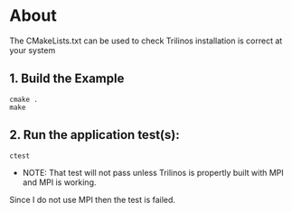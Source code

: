 # About
The CMakeLists.txt can be used to check Trilinos installation is correct at your system

## 1. Build the Example
```
cmake .
make
```
## 2. Run the application test(s):
```
ctest
```
* NOTE: That test will not pass unless Trilinos is propertly built with MPI and MPI is working.

Since I do not use MPI then the test is failed.
